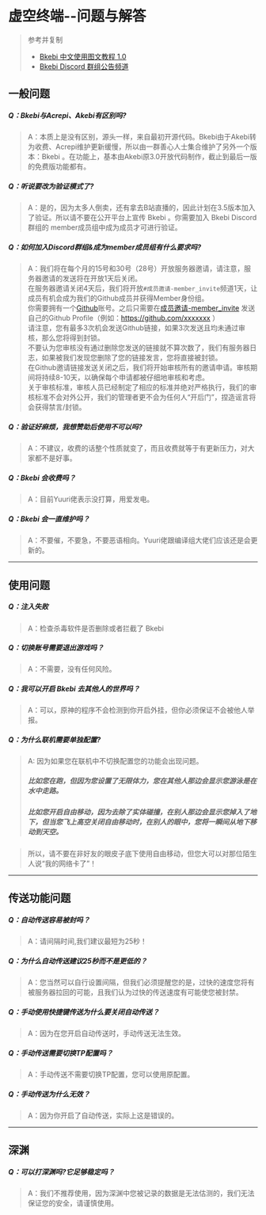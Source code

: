 # 虚空终端--问题与解答

>  参考并复制
>  * [Bkebi 中文使用图文教程 1.0](https://www.kdocs.cn/l/csNDRjijraFk)
>  * [Bkebi Discord 群组公告频道](https://discord.com/channels/1026295403282436097/1064766036714471465/1077543930721210419)


## 一般问题

##### Q：Bkebi与Acrepi、Akebi有区别吗?
  
  > A：本质上是没有区别，源头一样，来自最初开源代码。Bkebi由于Akebi转为收费、Acrepi维护更新缓慢，所以由一群善心人士集合维护了另外一个版本：Bkebi 。在功能上，基本由Akebi原3.0开放代码制作，截止到最后一版的免费版功能都有。

##### Q：听说要改为验证模式了?
  
  > A：是的，因为太多人倒卖，还有拿去B站直播的，因此计划在3.5版本加入了验证。所以请不要在公开平台上宣传 Bkebi 。你需要加入 Bkebi Discord 群组的 member成员组中成为成员才可进行验证。

##### Q：如何加入Discord群组&成为member成员组有什么要求吗?

  > A：我们将在每个月的15号和30号（28号）开放服务器邀请，请注意，服务器邀请的发送将在开放1天后关闭。    
  > 在服务器邀请关闭4天后，我们将开放`#成员邀请-member_invite`频道1天，让成员有机会成为我们的Github成员并获得Member身份组。    
  > 你需要拥有一个[Github](https://github.com/)账号。之后只需要在[成员邀请-member_invite](https://discord.com/channels/1026295403282436097/1064938146195845191) 发送自己的Github Profile（例如：https://github.com/xxxxxxx ）   
  > 请注意，您有最多3次机会发送Github链接，如果3次发送且均未通过审核，那么您将得到封锁。    
  > 不要认为您审核没有通过删除您发送的链接就不算次数了，我们有服务器日志，如果被我们发现您删除了您的链接发言，您将直接被封锁。    
  > 在Github邀请链接发送关闭之后，我们将开始审核所有的邀请申请。审核期间将持续8-10天，以确保每个申请都被仔细地审核和考虑。    
  > 关于审核标准，审核人员已经制定了相应的标准并绝对严格执行，我们的审核标准不会对外公开，我们的管理者更不会为任何人“开后门”，捏造谣言将会获得禁言/封锁。

##### Q：验证好麻烦，我想赞助后使用不可以吗?
  > A：不建议，收费的话整个性质就变了，而且收费就等于有更新压力，对大家都不是好事。

##### Q：Bkebi 会收费吗？
  > A：目前Yuuri佬表示没打算，用爱发电。

##### Q：Bkebi 会一直维护吗？
  > A：不要催，不要急，不要恶语相向。Yuuri佬跟编译组大佬们应该还是会更新的。

---
## 使用问题
##### Q：注入失败

  > A：检查杀毒软件是否删除或者拦截了 Bkebi

##### Q：切换账号需要退出游戏吗？

  > A：不需要，没有任何风险。


##### Q：我可以开启 Bkebi 去其他人的世界吗？

  > A：可以，原神的程序不会检测到你开启外挂，但你必须保证不会被他人举报。


##### Q：为什么联机需要单独配置?

  > A: 因为如果您在联机中不切换配置您的功能会出现问题。
  > ##### 比如您在跑，但因为您设置了无限体力，您在其他人那边会显示您游泳是在水中走路。
  > ##### 比如您开启自由移动，因为去除了实体碰撞，在别人那边会显示您掉入了地下，但当您飞上高空关闭自由移动时，在别人的眼中，您将一瞬间从地下移动到天空。

  > 所以，请不要在非好友的眼皮子底下使用自由移动，但您大可以对那位陌生人说“我的网络卡了”！



---
## 传送功能问题
##### Q：自动传送容易被封吗？

  > A：请间隔时间,我们建议最短为25秒！


##### Q：为什么自动传送建议25秒而不是更低的？

  > A：您当然可以自行设置间隔，但我们必须提醒您的是，过快的速度您将有被服务器拉回的可能，且我们认为过快的传送速度有可能使您被封禁。


##### Q：手动使用快捷键传送为什么要关闭自动传送？

  > A：因为在您开启自动传送时，手动传送无法生效。


##### Q：手动传送需要切换TP配置吗？

  > A：手动传送不需要切换TP配置，您可以使用原配置。


##### Q：手动传送为什么无效？

  > A：因为你开启了自动传送，实际上这是错误的。

---
## 深渊
##### Q：可以打深渊吗?它足够稳定吗？

  > A：我们不推荐使用，因为深渊中您被记录的数据是无法估测的，我们无法保证您的安全，请谨慎使用。 


